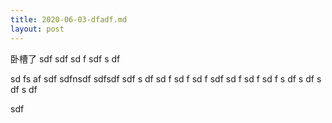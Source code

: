 ```yaml
---
title: 2020-06-03-dfadf.md
layout: post
---
```


卧槽了
sdf
sdf
sd
f
sdf
s
df

sd
fs
af
sdf
sdfnsdf
sdfsdf
sdf
s
df
sd
f
sd
f
sd
f
sdf
sd
f
sd
f
sd
f
s
df
s
df
s
df
s
df




sdf
